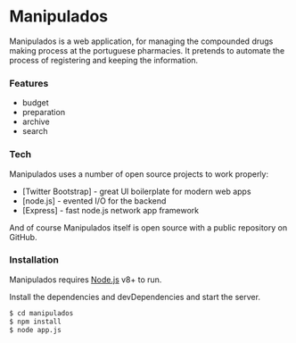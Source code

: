 # Manipulados

Manipulados is a web application, for managing the compounded drugs making process at the portuguese pharmacies. It pretends to automate the process of registering and keeping the information.

### Features

-   budget
-   preparation
-   archive
-   search

### Tech

Manipulados uses a number of open source projects to work properly:

-   [Twitter Bootstrap] - great UI boilerplate for modern web apps
-   [node.js] - evented I/O for the backend
-   [Express] - fast node.js network app framework

And of course Manipulados itself is open source with a public repository
on GitHub.

### Installation

Manipulados requires [Node.js](https://nodejs.org/) v8+ to run.

Install the dependencies and devDependencies and start the server.

```sh
$ cd manipulados
$ npm install
$ node app.js
```

